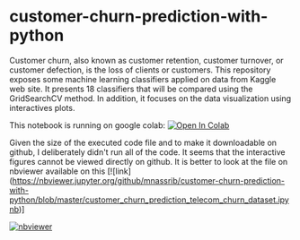 # customer-churn-prediction-with-python

Customer churn, also known as customer retention, customer turnover, or customer defection, is the loss of clients or customers.
This repository exposes some machine learning classifiers applied on data from Kaggle web site. It presents 18 classifiers that will be compared using the GridSearchCV method. In addition, it focuses on the data visualization using interactives plots.

This notebook is running on google colab: [![Open In Colab](https://colab.research.google.com/assets/colab-badge.svg)](https://colab.research.google.com/github/mnassrib/customer-churn-prediction-with-python/blob/master/customer_churn_prediction_telecom_churn_dataset.ipynb)

Given the size of the executed code file and to make it downloadable on github, I deliberately didn't run all of the code. It seems that the interactive figures cannot be viewed directly on github. It is better to look at the file on nbviewer available on this [![link] (https://nbviewer.jupyter.org/github/mnassrib/customer-churn-prediction-with-python/blob/master/customer_churn_prediction_telecom_churn_dataset.ipynb)]

[![nbviewer](https://img.shields.io/badge/render-nbviewer-orange.svg)](https://nbviewer.jupyter.org/github/mnassrib/customer-churn-prediction-with-python/blob/master/customer_churn_prediction_telecom_churn_dataset.ipynb)
